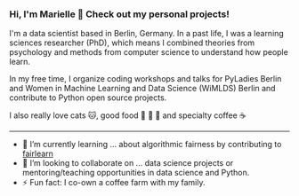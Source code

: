 ### Hi, I'm Marielle 👋 Check out my personal projects!

I'm a data scientist based in Berlin, Germany. In a past life, I was a learning sciences researcher (PhD), which means I combined theories from psychology and methods from computer science to understand how people learn.

In my free time, I organize coding workshops and talks for PyLadies Berlin and Women in Machine Learning and Data Science (WiMLDS) Berlin and contribute to Python open source projects.

I also really love cats :cat:, good food :rice: :ramen: :fries: and specialty coffee :coffee:

<!--
**marielledado/marielledado** is a ✨ _special_ ✨ repository because its `README.md` (this file) appears on your GitHub profile.

Here are some ideas to get you started:

- 🔭 I’m currently working on ...
- 🌱 I’m currently learning ...
- 👯 I’m looking to collaborate on ...
- 🤔 I’m looking for help with ...
- 💬 Ask me about ...
- 📫 How to reach me: ...
- 😄 Pronouns: ...
- ⚡ Fun fact: ...
-->

---
- 🌱 I’m currently learning ... about algorithmic fairness by contributing to [fairlearn](https://fairlearn.github.io/)
- 👯 I’m looking to collaborate on ... data science projects or mentoring/teaching opportunities in data science and Python.
- ⚡ Fun fact: I co-own a coffee farm with my family.
